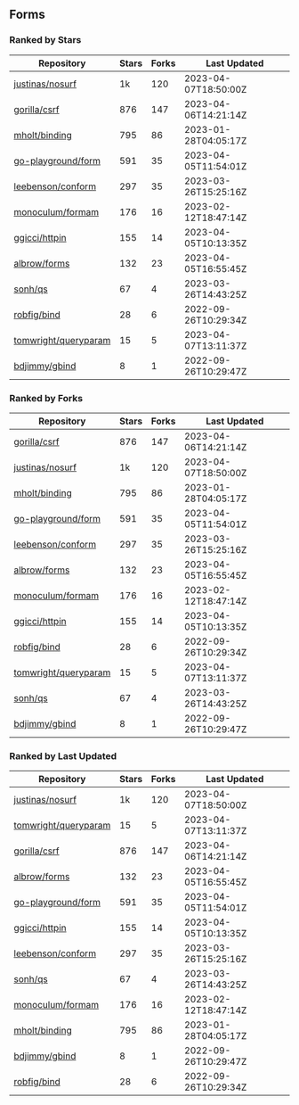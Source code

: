 ## Forms

### Ranked by Stars

| Repository | Stars | Forks | Last Updated |
|------------|-------|-------|--------------|
| [justinas/nosurf](https://github.com/justinas/nosurf) | 1k | 120 | 2023-04-07T18:50:00Z |
| [gorilla/csrf](https://github.com/gorilla/csrf) | 876 | 147 | 2023-04-06T14:21:14Z |
| [mholt/binding](https://github.com/mholt/binding) | 795 | 86 | 2023-01-28T04:05:17Z |
| [go-playground/form](https://github.com/go-playground/form) | 591 | 35 | 2023-04-05T11:54:01Z |
| [leebenson/conform](https://github.com/leebenson/conform) | 297 | 35 | 2023-03-26T15:25:16Z |
| [monoculum/formam](https://github.com/monoculum/formam) | 176 | 16 | 2023-02-12T18:47:14Z |
| [ggicci/httpin](https://github.com/ggicci/httpin) | 155 | 14 | 2023-04-05T10:13:35Z |
| [albrow/forms](https://github.com/albrow/forms) | 132 | 23 | 2023-04-05T16:55:45Z |
| [sonh/qs](https://github.com/sonh/qs) | 67 | 4 | 2023-03-26T14:43:25Z |
| [robfig/bind](https://github.com/robfig/bind) | 28 | 6 | 2022-09-26T10:29:34Z |
| [tomwright/queryparam](https://github.com/tomwright/queryparam) | 15 | 5 | 2023-04-07T13:11:37Z |
| [bdjimmy/gbind](https://github.com/bdjimmy/gbind) | 8 | 1 | 2022-09-26T10:29:47Z |

### Ranked by Forks

| Repository | Stars | Forks | Last Updated |
|------------|-------|-------|--------------|
| [gorilla/csrf](https://github.com/gorilla/csrf) | 876 | 147 | 2023-04-06T14:21:14Z |
| [justinas/nosurf](https://github.com/justinas/nosurf) | 1k | 120 | 2023-04-07T18:50:00Z |
| [mholt/binding](https://github.com/mholt/binding) | 795 | 86 | 2023-01-28T04:05:17Z |
| [go-playground/form](https://github.com/go-playground/form) | 591 | 35 | 2023-04-05T11:54:01Z |
| [leebenson/conform](https://github.com/leebenson/conform) | 297 | 35 | 2023-03-26T15:25:16Z |
| [albrow/forms](https://github.com/albrow/forms) | 132 | 23 | 2023-04-05T16:55:45Z |
| [monoculum/formam](https://github.com/monoculum/formam) | 176 | 16 | 2023-02-12T18:47:14Z |
| [ggicci/httpin](https://github.com/ggicci/httpin) | 155 | 14 | 2023-04-05T10:13:35Z |
| [robfig/bind](https://github.com/robfig/bind) | 28 | 6 | 2022-09-26T10:29:34Z |
| [tomwright/queryparam](https://github.com/tomwright/queryparam) | 15 | 5 | 2023-04-07T13:11:37Z |
| [sonh/qs](https://github.com/sonh/qs) | 67 | 4 | 2023-03-26T14:43:25Z |
| [bdjimmy/gbind](https://github.com/bdjimmy/gbind) | 8 | 1 | 2022-09-26T10:29:47Z |

### Ranked by Last Updated

| Repository | Stars | Forks | Last Updated |
|------------|-------|-------|--------------|
| [justinas/nosurf](https://github.com/justinas/nosurf) | 1k | 120 | 2023-04-07T18:50:00Z |
| [tomwright/queryparam](https://github.com/tomwright/queryparam) | 15 | 5 | 2023-04-07T13:11:37Z |
| [gorilla/csrf](https://github.com/gorilla/csrf) | 876 | 147 | 2023-04-06T14:21:14Z |
| [albrow/forms](https://github.com/albrow/forms) | 132 | 23 | 2023-04-05T16:55:45Z |
| [go-playground/form](https://github.com/go-playground/form) | 591 | 35 | 2023-04-05T11:54:01Z |
| [ggicci/httpin](https://github.com/ggicci/httpin) | 155 | 14 | 2023-04-05T10:13:35Z |
| [leebenson/conform](https://github.com/leebenson/conform) | 297 | 35 | 2023-03-26T15:25:16Z |
| [sonh/qs](https://github.com/sonh/qs) | 67 | 4 | 2023-03-26T14:43:25Z |
| [monoculum/formam](https://github.com/monoculum/formam) | 176 | 16 | 2023-02-12T18:47:14Z |
| [mholt/binding](https://github.com/mholt/binding) | 795 | 86 | 2023-01-28T04:05:17Z |
| [bdjimmy/gbind](https://github.com/bdjimmy/gbind) | 8 | 1 | 2022-09-26T10:29:47Z |
| [robfig/bind](https://github.com/robfig/bind) | 28 | 6 | 2022-09-26T10:29:34Z |


